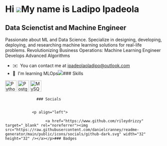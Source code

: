 Hi ![](https://user-images.githubusercontent.com/18350557/176309783-0785949b-9127-417c-8b55-ab5a4333674e.gif)My name is Ladipo Ipadeola
=======================================================================================================================================

Data Scienctist and Machine Engineer
------------------------------------

Passionate about ML and Data Science. Specialize in designing, developing, deploying, and researching machine learning solutions for real-life problems. Revolutionizing Business Operations: Machine Learning Engineer Develops Advanced Algorithms

*   ✉️  You can contact me at [ipadeolaoladipo@outlook.com](mailto:ipadeolaoladipo@outlook.com)
*   🧠  I'm learning MLOps<a href="https://www.github.com/rileydrizzy" target="_blank" rel="noreferrer"><img
                  src="https://img.shields.io/github/followers/rileydrizzy?logo=github&style=for-the-badge&color=0891b2&labelColor=312e81" /></a>### Skills 
<p align="left">
<a href="https://www.python.org/" target="_blank" rel="noreferrer"><img src="https://raw.githubusercontent.com/danielcranney/readme-generator/main/public/icons/skills/python-colored.svg" width="36" height="36" alt="Python" /></a>
<a href="https://www.postgresql.org/" target="_blank" rel="noreferrer"><img src="https://raw.githubusercontent.com/danielcranney/readme-generator/main/public/icons/skills/postgresql-colored.svg" width="36" height="36" alt="PostgreSQL" /></a>
<a href="https://www.mysql.com/" target="_blank" rel="noreferrer"><img src="https://raw.githubusercontent.com/danielcranney/readme-generator/main/public/icons/skills/mysql-colored.svg" width="36" height="36" alt="MySQL" /></a>
</p>
                    
                  ### Socials
                  
                  
                <p align="left">
                          
                      <a href="https://www.github.com/rileydrizzy" target="_blank" rel="noreferrer"><img src="https://raw.githubusercontent.com/danielcranney/readme-generator/main/public/icons/socials/github-dark.svg" width="32" height="32" /></a></p>### Badges
